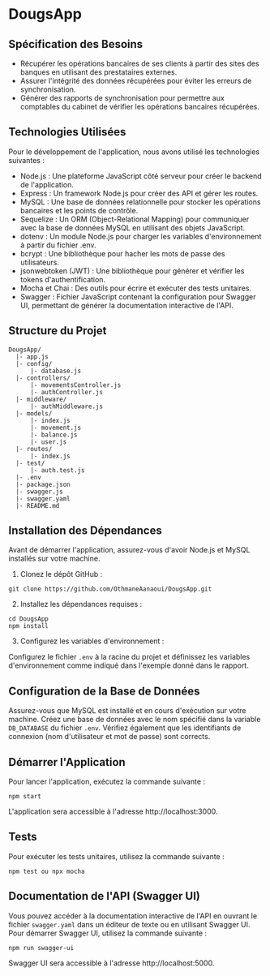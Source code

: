 # DougsApp


## Spécification des Besoins

- Récupérer les opérations bancaires de ses clients à partir des sites des banques en utilisant des prestataires externes.
- Assurer l'intégrité des données récupérées pour éviter les erreurs de synchronisation.
- Générer des rapports de synchronisation pour permettre aux comptables du cabinet de vérifier les opérations bancaires récupérées.

## Technologies Utilisées

Pour le développement de l'application, nous avons utilisé les technologies suivantes :

- Node.js : Une plateforme JavaScript côté serveur pour créer le backend de l'application.
- Express : Un framework Node.js pour créer des API et gérer les routes.
- MySQL : Une base de données relationnelle pour stocker les opérations bancaires et les points de contrôle.
- Sequelize : Un ORM (Object-Relational Mapping) pour communiquer avec la base de données MySQL en utilisant des objets JavaScript.
- dotenv : Un module Node.js pour charger les variables d'environnement à partir du fichier .env.
- bcrypt : Une bibliothèque pour hacher les mots de passe des utilisateurs.
- jsonwebtoken (JWT) : Une bibliothèque pour générer et vérifier les tokens d'authentification.
- Mocha et Chai : Des outils pour écrire et exécuter des tests unitaires.
- Swagger : Fichier JavaScript contenant la configuration pour Swagger UI, permettant de générer la documentation interactive de l'API.

## Structure du Projet

```
DougsApp/
  |- app.js
  |- config/
      |- database.js
  |- controllers/
      |- movementsController.js
      |- authController.js
  |- middleware/
      |- authMiddleware.js
  |- models/
      |- index.js
      |- movement.js
      |- balance.js
      |- user.js
  |- routes/
      |- index.js
  |- test/
      |- auth.test.js
  |- .env
  |- package.json
  |- swagger.js
  |- swagger.yaml
  |- README.md
```

## Installation des Dépendances

Avant de démarrer l'application, assurez-vous d'avoir Node.js et MySQL installés sur votre machine.

1. Clonez le dépôt GitHub :

```
git clone https://github.com/OthmaneAanaoui/DougsApp.git
```

2. Installez les dépendances requises :

```
cd DougsApp
npm install
```

3. Configurez les variables d'environnement :

Configurez le fichier `.env` à la racine du projet et définissez les variables d'environnement comme indiqué dans l'exemple donné dans le rapport.

## Configuration de la Base de Données

Assurez-vous que MySQL est installé et en cours d'exécution sur votre machine. Créez une base de données avec le nom spécifié dans la variable `DB_DATABASE` du fichier `.env`. Vérifiez également que les identifiants de connexion (nom d'utilisateur et mot de passe) sont corrects.

## Démarrer l'Application

Pour lancer l'application, exécutez la commande suivante :

```
npm start
```

L'application sera accessible à l'adresse http://localhost:3000.

## Tests

Pour exécuter les tests unitaires, utilisez la commande suivante :

```
npm test ou npx mocha
```

## Documentation de l'API (Swagger UI)

Vous pouvez accéder à la documentation interactive de l'API en ouvrant le fichier `swagger.yaml` dans un éditeur de texte ou en utilisant Swagger UI. Pour démarrer Swagger UI, utilisez la commande suivante :

```
npm run swagger-ui
```

Swagger UI sera accessible à l'adresse http://localhost:5000.

